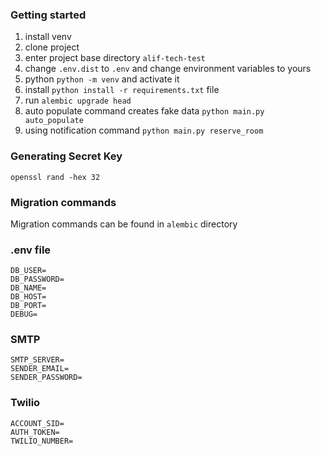 ### Getting started

1) install venv
2) clone project
3) enter project base directory `alif-tech-test`
4) change `.env.dist` to `.env` and change environment variables to yours
5) python `python -m venv` and activate it
6) install `python install -r requirements.txt` file
7) run `alembic upgrade head`
8) auto populate command creates fake data `python main.py auto_populate`
9) using notification command `python main.py reserve_room`

### Generating Secret Key

```shell
openssl rand -hex 32
```

### Migration commands

Migration commands can be found in `alembic` directory

### .env file

```
DB_USER=
DB_PASSWORD=
DB_NAME=
DB_HOST=
DB_PORT=
DEBUG=
```

### SMTP

```
SMTP_SERVER=
SENDER_EMAIL=
SENDER_PASSWORD=
```

### Twilio

```
ACCOUNT_SID=
AUTH_TOKEN=
TWILIO_NUMBER=
```

